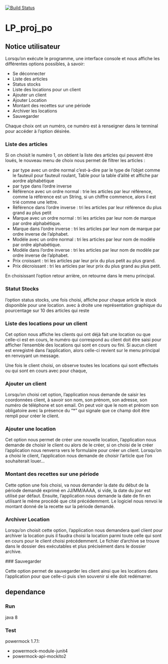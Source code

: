 [![Build Status](https://travis-ci.org/paul604/LP_proj_po.svg?branch=master)](https://travis-ci.org/paul604/LP_proj_po)

# LP_proj_po

## Notice utilisateur

Lorsqu’on exécute le programme, une interface console et nous affiche les différentes options possibles, à savoir:
- Se déconnecter
- Liste des articles
- Status stocks
- Liste des locations pour un client
- Ajouter un client  
- Ajouter Location
- Montant des recettes sur une période
- Archiver les locations
- Sauvegarder

Chaque choix ont un numéro, ce numéro est à renseigner dans le terminal pour accéder à l’option désirée.

### Liste des articles
Si on choisit le numéro 1, on obtient la liste des articles qui peuvent être loués, le nouveau menu de choix nous permet de filtrer les articles :
- par type avec un ordre normal c’est-à-dire par le type de l’objet comme le fauteuil pour fauteuil roulant, Table pour la table d’alité et affiche par aordre alphabétique
- par type dans l’ordre inverse
- Référence avec un ordre normal : trie les articles par leur référence, comme la référence est un String, si un chiffre commence, alors il est trié comme une lettre.
- Référence dans l’ordre inverse : tri les articles par leur référence du plus grand au plus petit
- Marque avec un ordre normal : tri les articles par leur nom de marque par ordre alphabétique.
- Marque dans l’ordre inverse : tri les articles par leur nom de marque par ordre inverse de l’alphabet.
- Modèle avec un ordre normal : tri les articles par leur nom de modèle par ordre alphabétique.
- Modèle dans l’ordre inverse : tri les articles par leur nom de modèle par ordre inverse de l’alphabet.
- Prix croissant : tri les articles par leur prix du plus petit au plus grand.
- Prix décroissant : tri les articles par leur prix du plus grand au plus petit.

En choisissant l’option retour arrière, on retourne dans le menu principal.

### Statut Stocks

l’option status stocks, une fois choisi, affiche pour chaque article le stock disponible pour une location. avec à droite une représentation graphique du pourcentage sur 10 des articles qui reste

### Liste des locations pour un client

Cet option nous affiche les clients qui ont déjà fait une location ou que celle-ci est en cours, le numéro qui correspond  au client doit être saisi pour afficher l’ensemble des locations qui sont en cours ou fini. Si aucun client est enregistré dans l’application, alors celle-ci revient sur le menu principal en renvoyant un message.

Une fois le client choisi, on observe toutes les locations qui sont effectués ou qui sont en cours avec pour chaque,

### Ajouter un client

Lorsqu’on choisi cet option, l’application nous demande de saisir les coordonnées client, à savoir son nom, son prénom, son adresse, son numéro de téléphone et  son email.  On peut voir que le nom et prénom son obligatoire avec la présence du “\*” qui signale que ce champ doit être rempli pour créer le client.

### Ajouter une location

Cet option nous permet de créer une nouvelle location, l’application nous demande de choisir le client ou alors de le créer, si on choisi de le créer  l’application nous renverra vers le formulaire pour créer un client. Lorsqu’on a choisi le client, l’application nous demande de choisir l’article que l’on souhaiterait louer…

### Montant des recettes sur une période

Cette option une fois choisi, va nous demander la date du début de la période demandé exprimé en JJ/MM/AAAA, si vide, la date du jour est utilisé par défaut. Ensuite, l’application nous demande la date de fin en utilisant le même procédé que cité précédemment. Le logiciel nous renvoi le montant donné de la recette sur la période demandé.

### Archiver Location

Lorsqu’on choisit cette option, l’application nous demandera quel client pour archiver la location puis il faudra choisi la location parmi toute celle qui sont en cours pour le client choisi précédemment. Le fichier d’archive se trouve dans le dossier des exécutables et plus précisément dans le dossier archive.

### Sauvegarder

Cette option permet de sauvegarder les client ainsi que les locations dans l’application pour que celle-ci puis s’en souvenir si elle doit redémarrer.


## dependance

### Run

java 8

### Test

powermock 1.7.1:
- powermock-module-junit4
- powermock-api-mockito2
